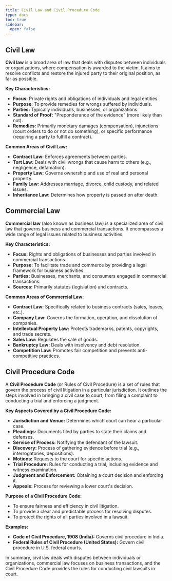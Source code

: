 ```yaml
---
title: Civil Law and Civil Procedure Code
type: docs
toc: true
sidebar:
  open: false
---
```

## Civil Law

**Civil law** is a broad area of law that deals with disputes between individuals or organizations, where compensation is awarded to the victim. It aims to resolve conflicts and restore the injured party to their original position, as far as possible.

**Key Characteristics:**

*   **Focus:** Private rights and obligations of individuals and legal entities.
*   **Purpose:** To provide remedies for wrongs suffered by individuals.
*   **Parties:** Typically individuals, businesses, or organizations.
*   **Standard of Proof:** "Preponderance of the evidence" (more likely than not).
*   **Remedies:** Primarily monetary damages (compensation), injunctions (court orders to do or not do something), or specific performance (requiring a party to fulfill a contract).

**Common Areas of Civil Law:**

*   **Contract Law:** Enforces agreements between parties.
*   **Tort Law:** Deals with civil wrongs that cause harm to others (e.g., negligence, defamation).
*   **Property Law:** Governs ownership and use of real and personal property.
*   **Family Law:** Addresses marriage, divorce, child custody, and related issues.
*   **Inheritance Law:** Determines how property is passed on after death.

## Commercial Law

**Commercial law** (also known as business law) is a specialized area of civil law that governs business and commercial transactions. It encompasses a wide range of legal issues related to business activities.

**Key Characteristics:**

*   **Focus:** Rights and obligations of businesses and parties involved in commercial transactions.
*   **Purpose:** To facilitate trade and commerce by providing a legal framework for business activities.
*   **Parties:** Businesses, merchants, and consumers engaged in commercial transactions.
*   **Sources:** Primarily statutes (legislation) and contracts.

**Common Areas of Commercial Law:**

*   **Contract Law:** Specifically related to business contracts (sales, leases, etc.).
*   **Company Law:** Governs the formation, operation, and dissolution of companies.
*   **Intellectual Property Law:** Protects trademarks, patents, copyrights, and trade secrets.
*   **Sales Law:** Regulates the sale of goods.
*   **Bankruptcy Law:** Deals with insolvency and debt resolution.
*   **Competition Law:** Promotes fair competition and prevents anti-competitive practices.

## Civil Procedure Code

A **Civil Procedure Code** (or Rules of Civil Procedure) is a set of rules that govern the process of civil litigation in a particular jurisdiction. It outlines the steps involved in bringing a civil case to court, from filing a complaint to conducting a trial and enforcing a judgment.

**Key Aspects Covered by a Civil Procedure Code:**

*   **Jurisdiction and Venue:** Determines which court can hear a particular case.
*   **Pleadings:** Documents filed by parties to state their claims and defenses.
*   **Service of Process:** Notifying the defendant of the lawsuit.
*   **Discovery:** Process of gathering evidence before trial (e.g., interrogatories, depositions).
*   **Motions:** Requests to the court for specific actions.
*   **Trial Procedure:** Rules for conducting a trial, including evidence and witness examination.
*   **Judgment and Enforcement:** Obtaining a court decision and enforcing it.
*   **Appeals:** Process for reviewing a lower court's decision.

**Purpose of a Civil Procedure Code:**

*   To ensure fairness and efficiency in civil litigation.
*   To provide a clear and predictable process for resolving disputes.
*   To protect the rights of all parties involved in a lawsuit.

**Examples:**

*   **Code of Civil Procedure, 1908 (India):** Governs civil procedure in India.
*   **Federal Rules of Civil Procedure (United States):** Govern civil procedure in U.S. federal courts.

In summary, civil law deals with disputes between individuals or organizations, commercial law focuses on business transactions, and the Civil Procedure Code provides the rules for conducting civil lawsuits in court.

